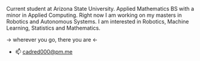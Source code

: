 Current student at Arizona State University.  Applied Mathematics BS with a minor in Applied Computing. Right now I am working on my masters in Robotics and Autonomous Systems.  I am interested in Robotics, Machine Learning, Statistics and Mathematics.

-> wherever you go, there you are <-
- 📫 cadred000@pm.me

<!---
cadred000/cadred000 is a ✨ special ✨ repository because its `README.md` (this file) appears on your GitHub profile.
You can click the Preview link to take a look at your changes.
--->
